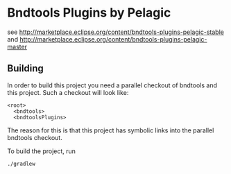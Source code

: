 # Bndtools Plugins by Pelagic

see <http://marketplace.eclipse.org/content/bndtools-plugins-pelagic-stable>
and <http://marketplace.eclipse.org/content/bndtools-plugins-pelagic-master>

## Building

In order to build this project you need a parallel checkout of bndtools and
this project. Such a checkout will look like:

```
<root>
  <bndtools>
  <bndtoolsPlugins>
```

The reason for this is that this project has symbolic links into the parallel
bndtools checkout.

To build the project, run

```
./gradlew
```


